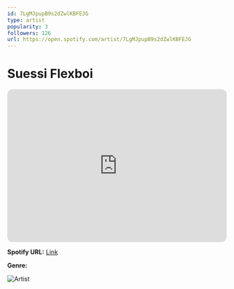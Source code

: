 ```yaml
---
id: 7LgMJpupB9s2dZwlKBFEJG
type: artist
popularity: 3
followers: 126
url: https://open.spotify.com/artist/7LgMJpupB9s2dZwlKBFEJG
---
```

# Suessi Flexboi

<iframe style="border-radius:12px" src="https://open.spotify.com/embed/artist/7LgMJpupB9s2dZwlKBFEJG" width="100%" height="352" frameBorder="0" allowfullscreen="" allow="autoplay; clipboard-write; encrypted-media; fullscreen; picture-in-picture" loading="lazy"></iframe>

**Spotify URL:** [Link](https://open.spotify.com/artist/7LgMJpupB9s2dZwlKBFEJG)

**Genre:** 

![Artist](https://i.scdn.co/image/ab6761610000e5ebfbdee4668985d23d5886bef6)
